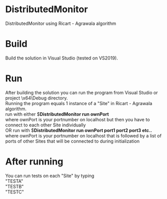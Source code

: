 # DistributedMonitor
DistributedMonitor using Ricart - Agrawala algorithm

# Build
Build the solution in Visual Studio (tested on VS2019). 

# Run

After building the solution you can run the program from Visual Studio or project \x64\Debug directory.  
Running the program equals 1 instance of a "Site" in Ricart - Agrawala algorithm.  
run with either $**DistributedMonitor run ownPort**  
where ownPort is your portnumber on localhost but then you have to connect to each other Site individually  
OR run with $**DistributedMonitor run ownPort port1 port2 port3 etc..** 
where ownPort is your portnumber on localhost that is followed by a list of ports of other Sites that will be connected to during initialization  
# After running
You can run tests on each "Site" by typing  
"TESTA"  
"TESTB"  
"TESTC"  
